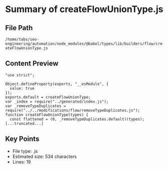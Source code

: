 # Summary of createFlowUnionType.js
  
## File Path
`/home/tabs/seo-engineering/automation/node_modules/@babel/types/lib/builders/flow/createFlowUnionType.js`

## Content Preview
```
"use strict";

Object.defineProperty(exports, "__esModule", {
  value: true
});
exports.default = createFlowUnionType;
var _index = require("../generated/index.js");
var _removeTypeDuplicates = require("../../modifications/flow/removeTypeDuplicates.js");
function createFlowUnionType(types) {
  const flattened = (0, _removeTypeDuplicates.default)(types);
[...truncated...]
```

## Key Points
- File type: .js
- Estimated size: 534 characters
- Lines: 19
